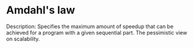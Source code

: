 # Amdahl's law

Description: Specifies the maximum amount of speedup that can be achieved for a program with a given sequential part. The pessimistic view on scalability.